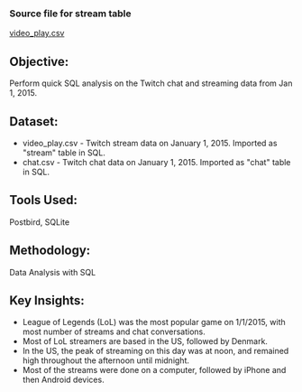 ### Source file for stream table 
[video_play.csv](https://github.com/Codecademy-Curriculum/Codecademy-Learn-SQL-from-Scratch/blob/ba028de9fe5839299486a815ea3f161239fc26d6/Twitch/video_play.csv)

## Objective:
Perform quick SQL analysis on the Twitch chat and streaming data from Jan 1, 2015.

## Dataset:
- video_play.csv - Twitch stream data on January 1, 2015. Imported as "stream" table in SQL.
- chat.csv - Twitch chat data on January 1, 2015. Imported as "chat" table in SQL.

## Tools Used: 
Postbird, SQLite

## Methodology:
Data Analysis with SQL

## Key Insights:
- League of Legends (LoL) was the most popular game on 1/1/2015, with most number of streams and chat conversations.
- Most of LoL streamers are based in the US, followed by Denmark.
- In the US, the peak of streaming on this day was at noon, and remained high throughout the afternoon until midnight.
- Most of the streams were done on a computer, followed by iPhone and then Android devices.
